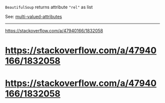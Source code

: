 
`BeautifulSoup` returns attribute `"rel"` as list 

See: [multi-valued-attributes](https://www.crummy.com/software/BeautifulSoup/bs4/doc/#multi-valued-attributes)

---

https://stackoverflow.com/a/47940166/1832058
# https://stackoverflow.com/a/47940166/1832058
# https://stackoverflow.com/a/47940166/1832058

